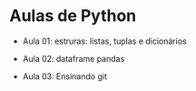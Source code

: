 # Aulas de Python
- Aula 01: estruras: listas, tuplas e dicionários

- Aula 02: dataframe pandas

- Aula 03: Ensinando git
